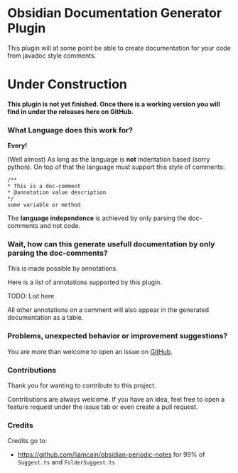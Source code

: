 # Obsidian Documentation Generator Plugin

This plugin will at some point be able to create documentation for your code from javadoc style comments.

# Under Construction
**This plugin is not yet finished. Once there is a working version you will find in under the releases here on GitHub.**

### What Language does this work for?
**Every!**

(Well almost) As long as the language is **not** indentation based (sorry python).
On top of that the language must support this style of comments:
```
/**
* This is a doc-comment
* @annotation value description
*/
some variable or method
```

The **language independence** is achieved by only parsing the doc-comments and not code.  

### Wait, how can this generate usefull documentation by only parsing the doc-comments?
This is made possible by annotations.

Here is a list of annotations supported by this plugin.

TODO: List here

All other annotations on a comment will also appear in the generated documentation as a table.


### Problems, unexpected behavior or improvement suggestions?
You are more than welcome to open an issue on [GitHub](https://github.com/mProjectsCode/obsidian-doc-gen-plugin/issues).

### Contributions
Thank you for wanting to contribute to this project.

Contributions are always welcome. If you have an idea, feel free to open a feature request under the issue tab or even create a pull request.

### Credits
Credits go to:
- https://github.com/liamcain/obsidian-periodic-notes for 99% of `Suggest.ts` and `FolderSuggest.ts`
